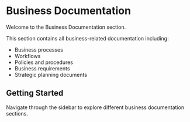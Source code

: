 # Business Documentation

Welcome to the Business Documentation section.

This section contains all business-related documentation including:

- Business processes
- Workflows
- Policies and procedures
- Business requirements
- Strategic planning documents

## Getting Started

Navigate through the sidebar to explore different business documentation sections.